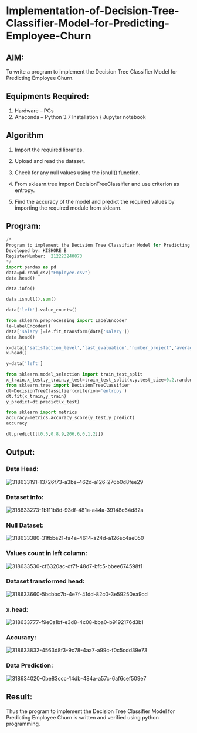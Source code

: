 # Implementation-of-Decision-Tree-Classifier-Model-for-Predicting-Employee-Churn

## AIM:
To write a program to implement the Decision Tree Classifier Model for Predicting Employee Churn.

## Equipments Required:
1. Hardware – PCs
2. Anaconda – Python 3.7 Installation / Jupyter notebook

## Algorithm

1. Import the required libraries.

2. Upload and read the dataset.

3. Check for any null values using the isnull() function.

4. From sklearn.tree import DecisionTreeClassifier and use criterion as entropy.

5. Find the accuracy of the model and predict the required values by importing the required module from sklearn.

## Program:
```python
/*
Program to implement the Decision Tree Classifier Model for Predicting Employee Churn.
Developed by: KISHORE B
RegisterNumber:  212223240073
*/
import pandas as pd
data=pd.read_csv("Employee.csv")
data.head()

data.info()

data.isnull().sum()

data['left'].value_counts()

from sklearn.preprocessing import LabelEncoder
le=LabelEncoder()
data['salary']=le.fit_transform(data['salary'])
data.head()

x=data[['satisfaction_level','last_evaluation','number_project','average_montly_hours','time_spend_company','Work_accident','promotion_last_5years','salary']]
x.head()

y=data['left']

from sklearn.model_selection import train_test_split
x_train,x_test,y_train,y_test=train_test_split(x,y,test_size=0.2,random_state=100)
from sklearn.tree import DecisionTreeClassifier
dt=DecisionTreeClassifier(criterion='entropy')
dt.fit(x_train,y_train)
y_predict=dt.predict(x_test)

from sklearn import metrics
accuracy=metrics.accuracy_score(y_test,y_predict)
accuracy

dt.predict([[0.5,0.8,9,206,6,0,1,2]])
```

## Output:
### Data Head:
![318633191-13726f73-a3be-462d-a126-276b0d8fee29](https://github.com/codedbykishore/Implementation-of-Decision-Tree-Classifier-Model-for-Predicting-Employee-Churn/assets/147139122/30356310-f8c9-4f1d-91d0-3db92f3207c1)

### Dataset info:
![318633273-1b111b8d-93df-481a-a44a-39148c64d82a](https://github.com/codedbykishore/Implementation-of-Decision-Tree-Classifier-Model-for-Predicting-Employee-Churn/assets/147139122/c9a133c2-e3b7-4857-be2e-0978eab4d3d1)


### Null Dataset:
![318633380-31fbbe21-fa4e-4614-a24d-a126ec4ae050](https://github.com/codedbykishore/Implementation-of-Decision-Tree-Classifier-Model-for-Predicting-Employee-Churn/assets/147139122/2d617ee3-ca6a-465e-a38f-a471326bd4fb)


### Values count in left column:
![318633530-cf6320ac-df7f-48d7-bfc5-bbee674598f1](https://github.com/codedbykishore/Implementation-of-Decision-Tree-Classifier-Model-for-Predicting-Employee-Churn/assets/147139122/edc068bd-1b23-4542-9fc2-21706170faa1)


### Dataset transformed head:
![318633660-5bcbbc7b-4e7f-41dd-82c0-3e59250ea9cd](https://github.com/codedbykishore/Implementation-of-Decision-Tree-Classifier-Model-for-Predicting-Employee-Churn/assets/147139122/87b3c6a2-39d5-4d7b-899f-346a66b9976f)


### x.head:
![318633777-f9e0a1bf-e3d8-4c08-bba0-b9192176d3b1](https://github.com/codedbykishore/Implementation-of-Decision-Tree-Classifier-Model-for-Predicting-Employee-Churn/assets/147139122/4ba2a006-4cbc-4fe0-acfa-6267897d3203)


### Accuracy:
![318633832-4563d8f3-9c78-4aa7-a99c-f0c5cdd39e73](https://github.com/codedbykishore/Implementation-of-Decision-Tree-Classifier-Model-for-Predicting-Employee-Churn/assets/147139122/8c3b22d7-9c34-4528-8a5f-8c358ec1e129)

### Data Prediction:
![318634020-0be83ccc-14db-484a-a57c-6af6cef509e7](https://github.com/codedbykishore/Implementation-of-Decision-Tree-Classifier-Model-for-Predicting-Employee-Churn/assets/147139122/10f526e1-7e91-4747-8ac0-0d9cdf596859)











## Result:
Thus the program to implement the  Decision Tree Classifier Model for Predicting Employee Churn is written and verified using python programming.
